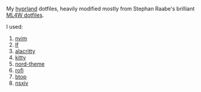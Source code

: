 My [hyprland](https://github.com/hyprwm/Hypr) dotfiles, heavily modified mostly from Stephan Raabe's brilliant [ML4W dotfiles](https://gitlab.com/stephan-raabe/dotfiles).

I used:
1. [nvim](https://github.com/neovim/neovim)
2. [lf](https://github.com/gokcehan/lf)
3. [alacritty](https://github.com/alacritty/alacritty)
4. [kitty](https://github.com/kovidgoyal/kitty)
5. [nord-theme](https://www.nordtheme.com/)
6. [rofi](https://github.com/davatorium/rofi)
7. [btop](https://github.com/aristocratos/btop)
8. [nsxiv](https://github.com/nsxiv/nsxiv)
